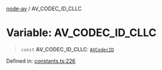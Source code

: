 [node-av](../globals.md) / AV\_CODEC\_ID\_CLLC

# Variable: AV\_CODEC\_ID\_CLLC

> `const` **AV\_CODEC\_ID\_CLLC**: [`AVCodecID`](../type-aliases/AVCodecID.md)

Defined in: [constants.ts:226](https://github.com/seydx/av/blob/f8631fc881b394300b1479f511d55cf1c370a87f/src/constants/constants.ts#L226)
